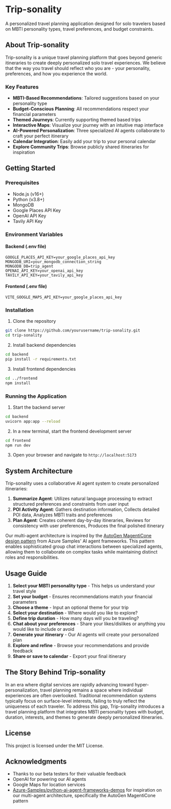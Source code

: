 # Trip-sonality

A personalized travel planning application designed for solo travelers based on MBTI personality types, travel preferences, and budget constraints.

## About Trip-sonality

Trip-sonality is a unique travel planning platform that goes beyond generic itineraries to create deeply personalized solo travel experiences. We believe that the way you travel should reflect who you are - your personality, preferences, and how you experience the world.

### Key Features

- **MBTI-Based Recommendations**: Tailored suggestions based on your personality type
- **Budget-Conscious Planning**: All recommendations respect your financial parameters
- **Themed Journeys**: Currently supporting themed based trips
- **Interactive Maps**: Visualize your journey with an intuitive map interface
- **AI-Powered Personalization**: Three specialized AI agents collaborate to craft your perfect itinerary
- **Calendar Integration**: Easily add your trip to your personal calendar
- **Explore Community Trips**: Browse publicly shared itineraries for inspiration

## Getting Started

### Prerequisites

- Node.js (v16+)
- Python (v3.8+)
- MongoDB
- Google Places API Key
- OpenAI API Key
- Tavily API Key

### Environment Variables

#### Backend (.env file)

```
GOOGLE_PLACES_API_KEY=your_google_places_api_key
MONGODB_URI=your_mongodb_connection_string
MONGODB_DB=trip_agent
OPENAI_API_KEY=your_openai_api_key
TAVILY_API_KEY=your_tavily_api_key
```

#### Frontend (.env file)

```
VITE_GOOGLE_MAPS_API_KEY=your_google_places_api_key
```

### Installation

1. Clone the repository

```bash
git clone https://github.com/yourusername/trip-sonality.git
cd trip-sonality
```

2. Install backend dependencies

```bash
cd backend
pip install -r requirements.txt
```

3. Install frontend dependencies

```bash
cd ../frontend
npm install
```

### Running the Application

1. Start the backend server

```bash
cd backend
uvicorn app:app --reload
```

2. In a new terminal, start the frontend development server

```bash
cd frontend
npm run dev
```

3. Open your browser and navigate to `http://localhost:5173`

## System Architecture

Trip-sonality uses a collaborative AI agent system to create personalized itineraries:

1. **Summarize Agent**: Utilizes natural language processing to extract structured preferences and constraints from user input 
2. **POI Activity Agent**: Gathers destination information, Collects detailed POI data, Analyzes MBTI traits and preferences
3. **Plan Agent**: Creates coherent day-by-day itineraries, Reviews for consistency with user preferences, Produces the final polished itinerary

Our multi-agent architecture is inspired by the [AutoGen MagentiCone design pattern](https://github.com/Azure-Samples/python-ai-agent-frameworks-demos/blob/main/autogen_magenticone.py) from Azure Samples' AI agent frameworks. This pattern enables sophisticated group chat interactions between specialized agents, allowing them to collaborate on complex tasks while maintaining distinct roles and responsibilities.

## Usage Guide

1. **Select your MBTI personality type** - This helps us understand your travel style
2. **Set your budget** - Ensures recommendations match your financial parameters
3. **Choose a theme** - Input an optional theme for your trip
4. **Select your destination** - Where would you like to explore?
5. **Define trip duration** - How many days will you be traveling?
6. **Chat about your preferences** - Share your likes/dislikes or anything you would like to include or avoid
7. **Generate your itinerary** - Our AI agents will create your personalized plan
8. **Explore and refine** - Browse your recommendations and provide feedback
9. **Share or save to calendar** - Export your final itinerary

## The Story Behind Trip-sonality


In an era where digital services are rapidly advancing toward hyper-personalization, travel planning remains a space where individual experiences are often overlooked. Traditional recommendation systems typically focus on surface-level interests, failing to truly reflect the uniqueness of each traveler. To address this gap, Trip-sonality introduces a travel planning platform that integrates MBTI personality types with budget, duration, interests, and themes to generate deeply personalized itineraries.


## License

This project is licensed under the MIT License.

## Acknowledgments

- Thanks to our beta testers for their valuable feedback
- OpenAI for powering our AI agents
- Google Maps for location services
- [Azure-Samples/python-ai-agent-frameworks-demos](https://github.com/Azure-Samples/python-ai-agent-frameworks-demos) for inspiration on our multi-agent architecture, specifically the AutoGen MagentiCone pattern
